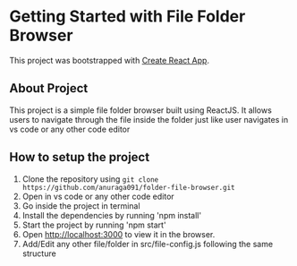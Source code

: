 # Getting Started with File Folder Browser

This project was bootstrapped with [Create React App](https://github.com/facebook/create-react-app).

## About Project
This project is a simple file folder browser built using ReactJS. It allows users to navigate through the file inside the folder just like user navigates in vs code or any other code editor

## How to setup the project
1. Clone the repository using `git clone https://github.com/anuraga091/folder-file-browser.git`
2. Open in vs code or any other code editor
3. Go inside the project in terminal
4. Install the dependencies by running 'npm install'
5. Start the project by running 'npm start'
6. Open [http://localhost:3000](http://localhost:3000) to view it in the browser.
7. Add/Edit any other file/folder in src/file-config.js following the same structure

